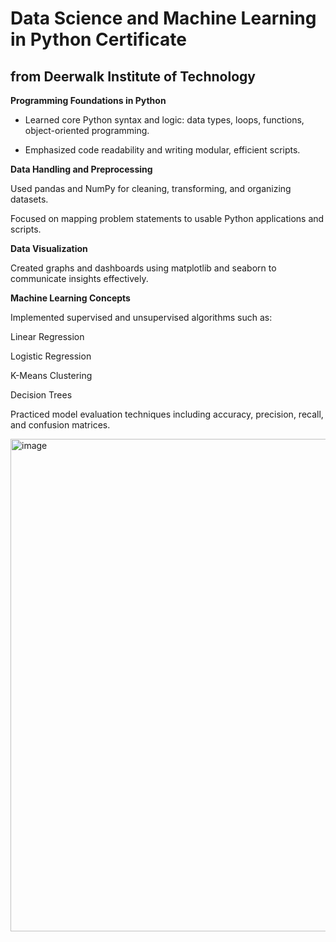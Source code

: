 # Data Science and Machine Learning in Python Certificate

## from Deerwalk Institute of Technology

**Programming Foundations in Python**

* Learned core Python syntax and logic: data types, loops, functions, object-oriented programming.

* Emphasized code readability and writing modular, efficient scripts.

**Data Handling and Preprocessing**

Used pandas and NumPy for cleaning, transforming, and organizing datasets.

Focused on mapping problem statements to usable Python applications and scripts.

**Data Visualization**

Created graphs and dashboards using matplotlib and seaborn to communicate insights effectively.

**Machine Learning Concepts**

Implemented supervised and unsupervised algorithms such as:

Linear Regression

Logistic Regression

K-Means Clustering

Decision Trees

Practiced model evaluation techniques including accuracy, precision, recall, and confusion matrices.


<img width="1123" height="788" alt="image" src="https://github.com/user-attachments/assets/938430b6-201c-48af-bff2-c7b9d1d07379" />
